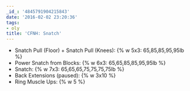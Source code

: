 ```yaml
---
_id_: '4845791904215843'
date: '2016-02-02 23:20:36'
tags:
- oly
title: 'CFNH: Snatch'
---
```


- Snatch Pull (Floor) + Snatch Pull (Knees): {% w 5x3: 65,85,85,95,95lb %}
- Power Snatch from Blocks: {% w 6x3: 65,65,85,85,95,95lb %}
- Snatch: {% w 7x3: 65,65,65,75,75,75,75lb %}
- Back Extensions (paused): {% w 3x10 %}
- Ring Muscle Ups: {% w 5 %}
